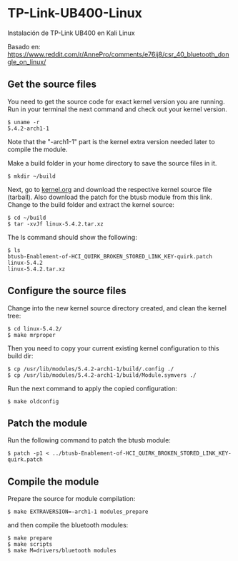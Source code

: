 # TP-Link-UB400-Linux
Instalación de TP-Link UB400 en Kali Linux

Basado en: https://www.reddit.com/r/AnnePro/comments/e76ij8/csr_40_bluetooth_dongle_on_linux/

## Get the source files

You need to get the source code for exact kernel version you are running. Run in your terminal the next command and check out your kernel version.

```
$ uname -r
5.4.2-arch1-1

```
Note that the "-arch1-1" part is the kernel extra version needed later to compile the module.

Make a build folder in your home directory to save the source files in it.

```
$ mkdir ~/build

```
Next, go to [kernel.org](https://www.kernel.org) and download the respective kernel source file (tarball). Also download the patch for the btusb module from this link. Change to the build folder and extract the kernel source:

```
$ cd ~/build
$ tar -xvJf linux-5.4.2.tar.xz 

```
The ls command should show the following:

```
$ ls
btusb-Enablement-of-HCI_QUIRK_BROKEN_STORED_LINK_KEY-quirk.patch
linux-5.4.2
linux-5.4.2.tar.xz

```
## Configure the source files

Change into the new kernel source directory created, and clean the kernel tree:

```
$ cd linux-5.4.2/
$ make mrproper

```
Then you need to copy your current existing kernel configuration to this build dir:

```
$ cp /usr/lib/modules/5.4.2-arch1-1/build/.config ./
$ cp /usr/lib/modules/5.4.2-arch1-1/build/Module.symvers ./

```
Run the next command to apply the copied configuration:

```
$ make oldconfig

```
## Patch the module

Run the following command to patch the btusb module:

```
$ patch -p1 < ../btusb-Enablement-of-HCI_QUIRK_BROKEN_STORED_LINK_KEY-quirk.patch

```
## Compile the module

Prepare the source for module compilation:

```
$ make EXTRAVERSION=-arch1-1 modules_prepare

```

and then compile the bluetooth modules:

```
$ make prepare
$ make scripts
$ make M=drivers/bluetooth modules
```
